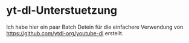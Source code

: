 # yt-dl-Unterstuetzung
Ich habe hier ein paar Batch Detein für die einfachere Verwendung von https://github.com/ytdl-org/youtube-dl erstellt.
